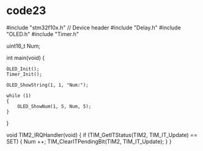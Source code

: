 # code23 
#include "stm32f10x.h"                  // Device header
#include "Delay.h"
#include "OLED.h"
#include "Timer.h"

uint16_t Num;

int main(void)
{
	
	OLED_Init();
	Timer_Init();
	
	OLED_ShowString(1, 1, "Num:");
	
	while (1)
	{
		OLED_ShowNum(1, 5, Num, 5);
	}
}

void TIM2_IRQHandler(void)
{
	if (TIM_GetITStatus(TIM2, TIM_IT_Update) == SET)
	{
		Num ++;
		TIM_ClearITPendingBit(TIM2, TIM_IT_Update);
	}
}
